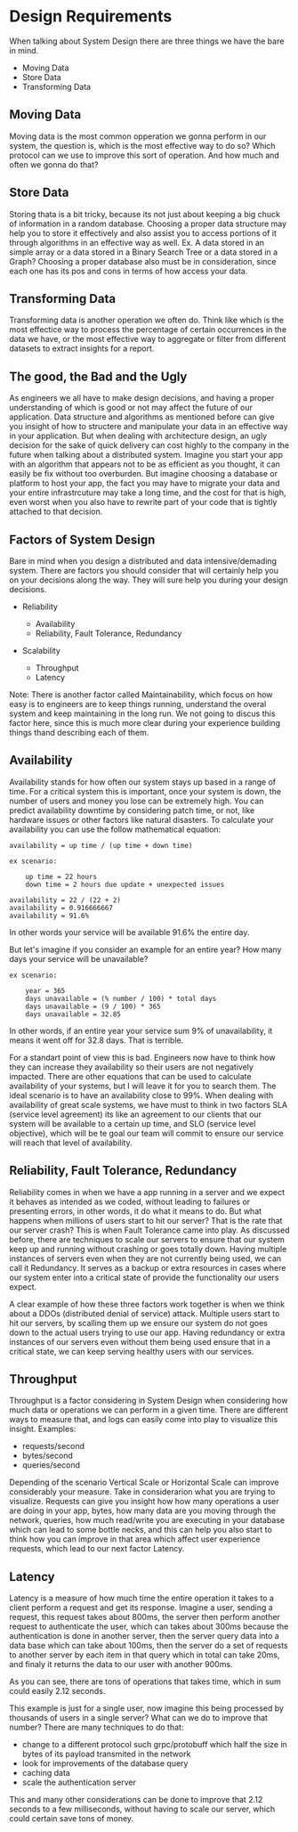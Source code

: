 # Design Requirements

When talking about System Design there are three things we have the bare in mind.

- Moving Data
- Store Data
- Transforming Data

## Moving Data

Moving data is the most common opperation we gonna perform in our system, the question is, which is the most effective way to do so?
Which protocol can we use to improve this sort of operation. And how much and often we gonna do that?

## Store Data

Storing thata is a bit tricky, because its not just about keeping a big chuck of information in a random database.
Choosing a proper data structure may help you to store it effectively and also assist you to access portions of it through algorithms in an effective way as well.
Ex. A data stored in an simple array or a data stored in a Binary Search Tree or a data stored in a Graph?
Choosing a proper database also must be in consideration, since each one has its pos and cons in terms of how access your data.

## Transforming Data

Transforming data is another operation we often do. Think like which is the most effectice way to process the percentage of certain occurrences in the data we have, or the most effective way to aggregate or filter from different datasets to extract insights for a report.

## The good, the Bad and the Ugly

As engineers we all have to make design decisions, and having a proper understanding of which is good or not may affect the future of our application.
Data structure and algorithms as mentioned before can give you insight of how to structere and manipulate your data in an effective way in your application. But when dealing with architecture design, an ugly decision for the sake of quick delivery can cost highly to the company in the future when talking about a distributed system.
Imagine you start your app with an algorithm that appears not to be as efficient as you thought, it can easily be fix without too overburden. But imagine choosing a database or platform to host your app, the fact you may have to migrate your data and your entire infrastrcuture may take a long time, and the cost for that is high, even worst when you also have to rewrite part of your code that is tightly attached to that decision.

## Factors of System Design

Bare in mind when you design a distributed and data intensive/demading system.
There are factors you should consider that will certainly help you on your decisions along the way. They will sure help you during your design decisions.

- Reliability
    - Availability
    - Reliability, Fault Tolerance, Redundancy

- Scalability
    - Throughput
    - Latency


Note: There is another factor called Maintainability, which focus on how easy is to engineers are to keep things running, understand the overal system and keep maintaining in the long run. We not going to discus this factor here, since this is much more clear during your experience building things thand describing each of them.

## Availability

Availability stands for how often our system stays up based in a range of time.
For a critical system this is important, once your system is down, the number of users and money you lose can be extremely high.
You can predict availability downtime by considering patch time, or not, like hardware issues or other factors like natural disasters.
To calculate your availability you can use the follow mathematical equation:

    availability = up time / (up time + down time)

    ex scenario:

        up time = 22 hours
        down time = 2 hours due update + unexpected issues

    availability = 22 / (22 + 2)
    availability = 0.916666667
    availability = 91.6%

In other words your service will be available 91.6% the entire day.

But let's imagine if you consider an example for an entire year? How many days your service will be unavailable?

    ex scenario:

        year = 365
        days unavailable = (% number / 100) * total days
        days unavailable = (9 / 100) * 365
        days unavailable = 32.85

In other words, if an entire year your service sum 9% of unavailability, it means it went off for 32.8 days. That is terrible.

For a standart point of view this is bad. Engineers now have to think how they can increase they availability so their users are not negatively impacted.
There are other equations that can be used to calculate availability of your systems, but I will leave it for you to search them.
The ideal scenario is to have an availability close to 99%.
When dealing with availability of great scale systems, we have must to think in two factors SLA (service level agreement) its like an agreement to our clients that our system will be available to a certain up time, and SLO (service level objective), which will be te goal our team will commit to ensure our service will reach that level of availability.

## Reliability, Fault Tolerance, Redundancy

Reliability comes in when we have a app running in a server and we expect it behaves as intended as we coded, without leading to failures or presenting errors, in other words, it do what it means to do.
But what happens when millions of users start to hit our server? That is the rate that our server crash? This is when Fault Tolerance came into play. As discussed before, there are techniques to scale our servers to ensure that our system keep up and running without crashing or goes totally down. Having multiple instances of servers even when they are not currently being used, we can call it Redundancy. It serves as a backup or extra resources in cases where our system enter into a critical state of provide the functionality our users expect.

A clear example of how these three factors work together is when we think about a DDOs (distributed denial of service) attack. Multiple users start to hit our servers, by scalling them up we ensure our system do not goes down to the actual users trying to use our app. Having redundancy or extra instances of our servers even without them being used ensure that in a critical state, we can keep serving healthy users with our services.

## Throughput

Throughput is a factor considering in System Design when considering how much data or operations we can perform in a given time.
There are different ways to measure that, and logs can easily come into play to visualize this insight.
Examples:

- requests/second
- bytes/second
- queries/second

Depending of the scenario Vertical Scale or Horizontal Scale can improve considerably your measure. Take in considerarion what you are trying to visualize.
Requests can give you insight how how many operations a user are doing in your app, bytes, how many data are you moving through the network, queries, how much read/write you are executing in your database which can lead to some bottle necks, and this can help you also start to think how you can improve in that area which affect user experience requests, which lead to our next factor Latency.

## Latency

Latency is a measure of how much time the entire operation it takes to a client perform a request and get its response.
Imagine a user, sending a request, this request takes about 800ms, the server then perform another request to authenticate the user, which can takes about 300ms because the authentication is done in another server, then the server query data into a data base which can take about 100ms, then the server do a set of requests to another server by each item in that query which in total can take 20ms, and finaly it returns the data to our user with another 900ms.

As you can see, there are tons of operations that takes time, which in sum could easily 2.12 seconds.

This example is just for a single user, now imagine this being processed by thousands of users in a single server?
What can we do to improve that number?
There are many techniques to do that:

- change to a different protocol such grpc/protobuff which half the size in bytes of its payload transmited in the network
- look for improvements of the database query
- caching data
- scale the authentication server

This and many other considerations can be done to improve that 2.12 seconds to a few milliseconds, without having to scale our server, which could certain save tons of money.